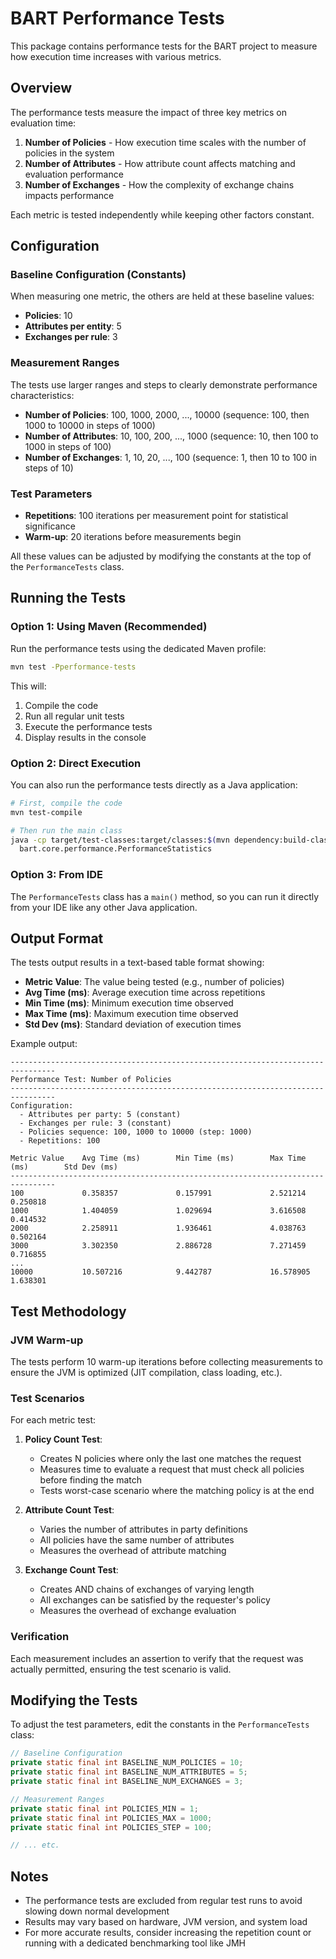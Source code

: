 # BART Performance Tests

This package contains performance tests for the BART project to measure how execution time increases with various metrics.

## Overview

The performance tests measure the impact of three key metrics on evaluation time:

1. **Number of Policies** - How execution time scales with the number of policies in the system
2. **Number of Attributes** - How attribute count affects matching and evaluation performance
3. **Number of Exchanges** - How the complexity of exchange chains impacts performance

Each metric is tested independently while keeping other factors constant.

## Configuration

### Baseline Configuration (Constants)

When measuring one metric, the others are held at these baseline values:

- **Policies**: 10
- **Attributes per entity**: 5
- **Exchanges per rule**: 3

### Measurement Ranges

The tests use larger ranges and steps to clearly demonstrate performance characteristics:

- **Number of Policies**: 100, 1000, 2000, ..., 10000 (sequence: 100, then 1000 to 10000 in steps of 1000)
- **Number of Attributes**: 10, 100, 200, ..., 1000 (sequence: 10, then 100 to 1000 in steps of 100)
- **Number of Exchanges**: 1, 10, 20, ..., 100 (sequence: 1, then 10 to 100 in steps of 10)

### Test Parameters

- **Repetitions**: 100 iterations per measurement point for statistical significance
- **Warm-up**: 20 iterations before measurements begin

All these values can be adjusted by modifying the constants at the top of the `PerformanceTests` class.

## Running the Tests

### Option 1: Using Maven (Recommended)

Run the performance tests using the dedicated Maven profile:

```bash
mvn test -Pperformance-tests
```

This will:
1. Compile the code
2. Run all regular unit tests
3. Execute the performance tests
4. Display results in the console

### Option 2: Direct Execution

You can also run the performance tests directly as a Java application:

```bash
# First, compile the code
mvn test-compile

# Then run the main class
java -cp target/test-classes:target/classes:$(mvn dependency:build-classpath -q -Dmdep.outputFile=/dev/stdout) \
  bart.core.performance.PerformanceStatistics
```

### Option 3: From IDE

The `PerformanceTests` class has a `main()` method, so you can run it directly from your IDE like any other Java application.

## Output Format

The tests output results in a text-based table format showing:

- **Metric Value**: The value being tested (e.g., number of policies)
- **Avg Time (ms)**: Average execution time across repetitions
- **Min Time (ms)**: Minimum execution time observed
- **Max Time (ms)**: Maximum execution time observed
- **Std Dev (ms)**: Standard deviation of execution times

Example output:

```
--------------------------------------------------------------------------------
Performance Test: Number of Policies
--------------------------------------------------------------------------------
Configuration:
  - Attributes per party: 5 (constant)
  - Exchanges per rule: 3 (constant)
  - Policies sequence: 100, 1000 to 10000 (step: 1000)
  - Repetitions: 100

Metric Value    Avg Time (ms)        Min Time (ms)        Max Time (ms)        Std Dev (ms)        
--------------------------------------------------------------------------------
100             0.358357             0.157991             2.521214             0.250818            
1000            1.404059             1.029694             3.616508             0.414532            
2000            2.258911             1.936461             4.038763             0.502164            
3000            3.302350             2.886728             7.271459             0.716855            
...
10000           10.507216            9.442787             16.578905            1.638301            
```

## Test Methodology

### JVM Warm-up

The tests perform 10 warm-up iterations before collecting measurements to ensure the JVM is optimized (JIT compilation, class loading, etc.).

### Test Scenarios

For each metric test:

1. **Policy Count Test**:
   - Creates N policies where only the last one matches the request
   - Measures time to evaluate a request that must check all policies before finding the match
   - Tests worst-case scenario where the matching policy is at the end

2. **Attribute Count Test**:
   - Varies the number of attributes in party definitions
   - All policies have the same number of attributes
   - Measures the overhead of attribute matching

3. **Exchange Count Test**:
   - Creates AND chains of exchanges of varying length
   - All exchanges can be satisfied by the requester's policy
   - Measures the overhead of exchange evaluation

### Verification

Each measurement includes an assertion to verify that the request was actually permitted, ensuring the test scenario is valid.

## Modifying the Tests

To adjust the test parameters, edit the constants in the `PerformanceTests` class:

```java
// Baseline Configuration
private static final int BASELINE_NUM_POLICIES = 10;
private static final int BASELINE_NUM_ATTRIBUTES = 5;
private static final int BASELINE_NUM_EXCHANGES = 3;

// Measurement Ranges
private static final int POLICIES_MIN = 1;
private static final int POLICIES_MAX = 1000;
private static final int POLICIES_STEP = 100;

// ... etc.
```

## Notes

- The performance tests are excluded from regular test runs to avoid slowing down normal development
- Results may vary based on hardware, JVM version, and system load
- For more accurate results, consider increasing the repetition count or running with a dedicated benchmarking tool like JMH
